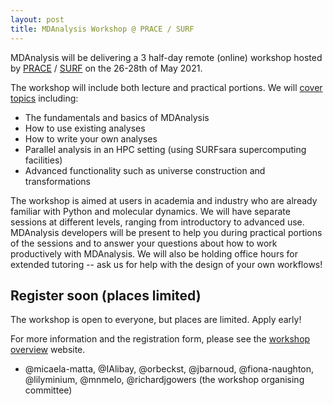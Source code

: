 ```yaml
---
layout: post
title: MDAnalysis Workshop @ PRACE / SURF
---
```


MDAnalysis will be delivering a 3 half-day remote (online) workshop hosted by [PRACE](https://prace-ri.eu/) / [SURF](https://www.surf.nl/en) on the 26-28th of May 2021.

The workshop will include both lecture and practical portions. We will [cover topics](https://events.prace-ri.eu/event/1201/timetable/) including:

* The fundamentals and basics of MDAnalysis
* How to use existing analyses
* How to write your own analyses
* Parallel analysis in an HPC setting (using SURFsara supercomputing facilities)
* Advanced functionality such as universe construction and transformations

The workshop is aimed at users in academia and industry who are already familiar with Python and molecular dynamics.
We will have separate sessions at different levels, ranging from introductory to
advanced use.
MDAnalysis developers will be present to help you during practical portions of the sessions and to answer your questions about how to work productively with MDAnalysis.
We will also be holding office hours for extended tutoring -- ask us for help with
the design of your own workflows!

## Register soon (places limited)

The workshop is open to everyone, but places are limited. Apply early!

For more information and the registration form, please see the [workshop overview](https://events.prace-ri.eu/event/1201/overview) website.

- @micaela-matta, @IAlibay, @orbeckst, @jbarnoud, @fiona-naughton, @lilyminium, @mnmelo, @richardjgowers (the workshop organising committee)

